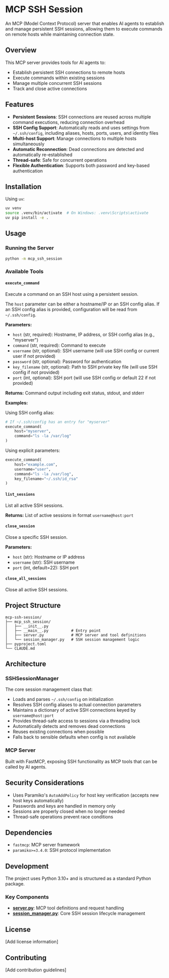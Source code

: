 # MCP SSH Session

An MCP (Model Context Protocol) server that enables AI agents to establish and manage persistent SSH sessions, allowing them to execute commands on remote hosts while maintaining connection state.

## Overview

This MCP server provides tools for AI agents to:
- Establish persistent SSH connections to remote hosts
- Execute commands within existing sessions
- Manage multiple concurrent SSH sessions
- Track and close active connections

## Features

- **Persistent Sessions**: SSH connections are reused across multiple command executions, reducing connection overhead
- **SSH Config Support**: Automatically reads and uses settings from `~/.ssh/config`, including aliases, hosts, ports, users, and identity files
- **Multi-host Support**: Manage connections to multiple hosts simultaneously
- **Automatic Reconnection**: Dead connections are detected and automatically re-established
- **Thread-safe**: Safe for concurrent operations
- **Flexible Authentication**: Supports both password and key-based authentication

## Installation

Using `uv`:

```bash
uv venv
source .venv/bin/activate  # On Windows: .venv\Scripts\activate
uv pip install -e .
```

## Usage

### Running the Server

```bash
python -m mcp_ssh_session
```

### Available Tools

#### `execute_command`
Execute a command on an SSH host using a persistent session.

The `host` parameter can be either a hostname/IP or an SSH config alias. If an SSH config alias is provided, configuration will be read from `~/.ssh/config`.

**Parameters:**
- `host` (str, required): Hostname, IP address, or SSH config alias (e.g., "myserver")
- `command` (str, required): Command to execute
- `username` (str, optional): SSH username (will use SSH config or current user if not provided)
- `password` (str, optional): Password for authentication
- `key_filename` (str, optional): Path to SSH private key file (will use SSH config if not provided)
- `port` (int, optional): SSH port (will use SSH config or default 22 if not provided)

**Returns:** Command output including exit status, stdout, and stderr

**Examples:**

Using SSH config alias:
```python
# If ~/.ssh/config has an entry for "myserver"
execute_command(
    host="myserver",
    command="ls -la /var/log"
)
```

Using explicit parameters:
```python
execute_command(
    host="example.com",
    username="user",
    command="ls -la /var/log",
    key_filename="~/.ssh/id_rsa"
)
```

#### `list_sessions`
List all active SSH sessions.

**Returns:** List of active sessions in format `username@host:port`

#### `close_session`
Close a specific SSH session.

**Parameters:**
- `host` (str): Hostname or IP address
- `username` (str): SSH username
- `port` (int, default=22): SSH port

#### `close_all_sessions`
Close all active SSH sessions.

## Project Structure

```
mcp-ssh-session/
├── mcp_ssh_session/
│   ├── __init__.py
│   ├── __main__.py          # Entry point
│   ├── server.py            # MCP server and tool definitions
│   └── session_manager.py   # SSH session management logic
├── pyproject.toml
└── CLAUDE.md
```

## Architecture

### SSHSessionManager
The core session management class that:
- Loads and parses `~/.ssh/config` on initialization
- Resolves SSH config aliases to actual connection parameters
- Maintains a dictionary of active SSH connections keyed by `username@host:port`
- Provides thread-safe access to sessions via a threading lock
- Automatically detects and removes dead connections
- Reuses existing connections when possible
- Falls back to sensible defaults when config is not available

### MCP Server
Built with FastMCP, exposing SSH functionality as MCP tools that can be called by AI agents.

## Security Considerations

- Uses Paramiko's `AutoAddPolicy` for host key verification (accepts new host keys automatically)
- Passwords and keys are handled in memory only
- Sessions are properly closed when no longer needed
- Thread-safe operations prevent race conditions

## Dependencies

- `fastmcp`: MCP server framework
- `paramiko>=3.4.0`: SSH protocol implementation

## Development

The project uses Python 3.10+ and is structured as a standard Python package.

### Key Components

- **[server.py](mcp_ssh_session/server.py)**: MCP tool definitions and request handling
- **[session_manager.py](mcp_ssh_session/session_manager.py)**: Core SSH session lifecycle management

## License

[Add license information]

## Contributing

[Add contribution guidelines]
